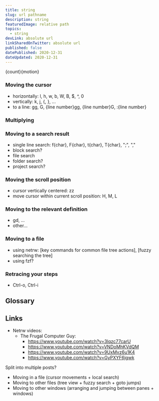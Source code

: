 ```yaml
---
title: string
slug: url pathname
description: string
featuredImage: relative path
topics:
  - string
devLink: absolute url
linkSharedOnTwitter: absolute url
published: false
datePublished: 2020-12-31
dateUpdated: 2020-12-31
---
```


<!--

Tips:

- Write for one person (not everyone): https://twitter.com/b0rk/status/1262415197345636353
- Put main ideas in headings: https://twitter.com/b0rk/status/1262756496162476033

"If someone at work asks you a question about testing a react component, then maybe you can share your answer in a public gist on GitHub and send it to your co-worker as well as twitter. Just an idea there. I do this ALL. THE. TIME." -- https://kentcdodds.com/blog/intentional-career-building

-->

{count}{motion}

### Moving the cursor

- horizontally: l, h, w, b, W, B, \$, ^, 0
- vertically: k, j, {, }, ...
- to a line: gg, G, {line number}gg, {line number}G, :{line number}

### Multiplying

### Moving to a search result

- single line search: f{char}, F{char}, t{char}, T{char}, ";", ","
- block search?
- file search
- folder search?
- project search?

### Moving the scroll position

- cursor vertically centered: zz
- move cursor within current scroll position: H, M, L

### Moving to the relevant definition

- gd, ...
- other...

### Moving to a file

- using netrw: [key commands for common file tree actions], [fuzzy searching the tree]
- using fzf?

### Retracing your steps

- Ctrl-o, Ctrl-i

## Glossary

## Links

- Netrw videos:
  - The Frugal Computer Guy:
    - https://www.youtube.com/watch?v=3lqzc77carU
    - https://www.youtube.com/watch?v=VNDoMhKVdQM
    - https://www.youtube.com/watch?v=9UxMvz6u1K4
    - https://www.youtube.com/watch?v=GyPXYF6jgwk

Split into multiple posts?

- Moving in a file (cursor movements + local search)
- Moving to other files (tree view + fuzzy search + goto jumps)
- Moving to other windows (arranging and jumping between panes + windows)
